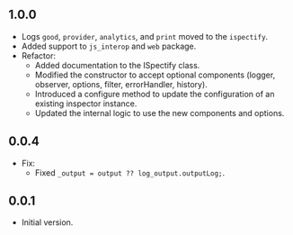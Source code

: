## 1.0.0
- Logs `good`, `provider`, `analytics`, and `print` moved to the `ispectify`.
- Added support to `js_interop` and `web` package.
- Refactor:
   - Added documentation to the ISpectify class.
   - Modified the constructor to accept optional components (logger, observer, options, filter, errorHandler, history).
   - Introduced a configure method to update the configuration of an existing inspector instance.
   - Updated the internal logic to use the new components and options.

## 0.0.4
- Fix:
   - Fixed `_output = output ?? log_output.outputLog;`.

## 0.0.1
- Initial version.